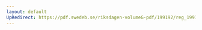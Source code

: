 ```yaml
---
layout: default
UpRedirect: https://pdf.swedeb.se/riksdagen-volumeG-pdf/199192/reg_199192/reg_199192_0793.pdf
---
```

